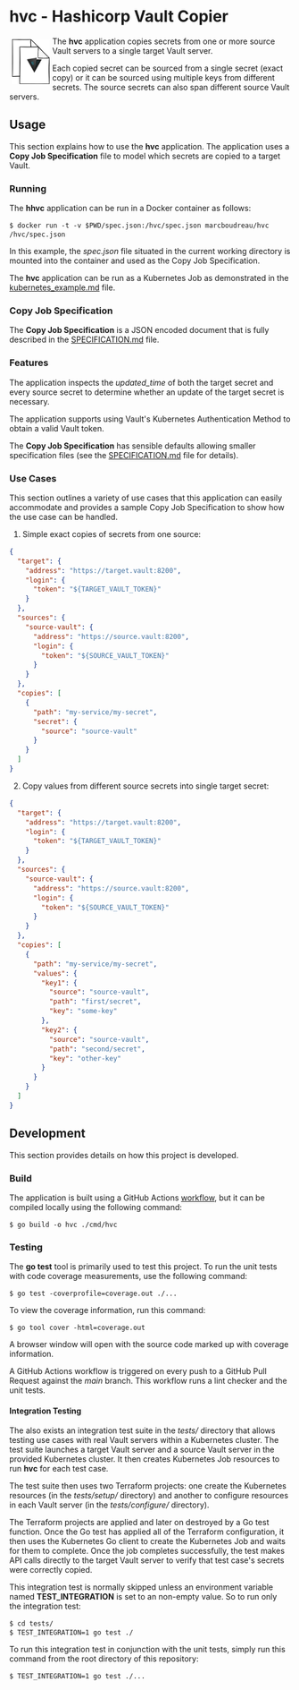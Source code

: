 # hvc - Hashicorp Vault Copier


<img align="left" alt="Vault Copying" src="./copy.png" width="67" height="80" style="margin:5px"/>

The **hvc** application copies secrets from one or more source Vault servers to
a single target Vault server.

Each copied secret can be sourced from a single secret (exact copy) or it can be
sourced using multiple keys from different secrets.  The source secrets can also
span different source Vault servers.

## Usage

This section explains how to use the **hvc** application.  The application uses
a **Copy Job Specification** file to model which secrets are copied to a target
Vault.

### Running

The **hhvc** application can be run in a Docker container as follows:

```
$ docker run -t -v $PWD/spec.json:/hvc/spec.json marcboudreau/hvc /hvc/spec.json
```

In this example, the *spec.json* file situated in the current working directory
is mounted into the container and used as the Copy Job Specification.

The **hvc** application can be run as a Kubernetes Job as demonstrated in the
[kubernetes_example.md](./kubernetes_example.md) file.

### Copy Job Specification

The **Copy Job Specification** is a JSON encoded document that is fully
described in the [SPECIFICATION.md](./SPECIFICATION.md) file.

### Features

The application inspects the _updated_time_ of both the target secret and every
source secret to determine whether an update of the target secret is necessary.

The application supports using Vault's Kubernetes Authentication Method to
obtain a valid Vault token.

The **Copy Job Specification** has sensible defaults allowing smaller
specification files (see the [SPECIFICATION.md](./SPECIFICATION.md) file for
details).

### Use Cases

This section outlines a variety of use cases that this application can easily accommodate and provides a sample Copy Job Specification to show how the use case can be handled.

1. Simple exact copies of secrets from one source:
```json
{
  "target": {
    "address": "https://target.vault:8200",
    "login": {
      "token": "${TARGET_VAULT_TOKEN}"
    }
  },
  "sources": {
    "source-vault": {
      "address": "https://source.vault:8200",
      "login": {
        "token": "${SOURCE_VAULT_TOKEN}"
      }
    }
  },
  "copies": [
    {
      "path": "my-service/my-secret",
      "secret": {
        "source": "source-vault"        
      }
    }
  ]
}
```
2. Copy values from different source secrets into single target secret:
```json
{
  "target": {
    "address": "https://target.vault:8200",
    "login": {
      "token": "${TARGET_VAULT_TOKEN}"      
    }
  },
  "sources": {
    "source-vault": {
      "address": "https://source.vault:8200",
      "login": {
        "token": "${SOURCE_VAULT_TOKEN}"
      }
    }
  },
  "copies": [
    {
      "path": "my-service/my-secret",
      "values": {
        "key1": {
          "source": "source-vault",
          "path": "first/secret",
          "key": "some-key"
        },
        "key2": {
          "source": "source-vault",
          "path": "second/secret",
          "key": "other-key"
        }
      }
    }
  ]
}
```

## Development

This section provides details on how this project is developed. 

### Build

The application is built using a GitHub Actions [workflow](.github/workflows/release.yaml), but it can be compiled locally using the following command:

```
$ go build -o hvc ./cmd/hvc
```

### Testing

The **go test** tool is primarily used to test this project.  To run the unit
tests with code coverage measurements, use the following command:

```
$ go test -coverprofile=coverage.out ./...
```

To view the coverage information, run this command:

```
$ go tool cover -html=coverage.out
```

A browser window will open with the source code marked up with coverage
information.

A GitHub Actions workflow is triggered on every push to a GitHub Pull Request
against the *main* branch. This workflow runs a lint checker and the unit tests.

#### Integration Testing

The also exists an integration test suite in the *tests/* directory that
allows testing use cases with real Vault servers within a Kubernetes cluster.
The test suite launches a target Vault server and a source Vault server in the
provided Kubernetes cluster. It then creates Kubernetes Job resources to run
**hvc** for each test case.

The test suite then uses two Terraform projects: one create the Kubernetes
resources (in the *tests/setup/* directory) and another to configure resources
in each Vault server (in the *tests/configure/* directory).

The Terraform projects are applied and later on destroyed by a Go test function.
Once the Go test has applied all of the Terraform configuration, it then uses
the Kubernetes Go client to create the Kubernetes Job and waits for them to
complete. Once the job completes successfully, the test makes API calls directly
to the target Vault server to verify that test case's secrets were correctly
copied.

This integration test is normally skipped unless an environment variable named
**TEST_INTEGRATION** is set to an non-empty value.  So to run only the
integration test:
```
$ cd tests/
$ TEST_INTEGRATION=1 go test ./
```

To run this integration test in conjunction with the unit tests, simply run this
command from the root directory of this repository:
```
$ TEST_INTEGRATION=1 go test ./...
```
